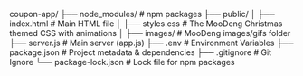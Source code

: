coupon-app/
├── node_modules/           # npm packages
├── public/
│   ├── index.html          # Main HTML file
│   ├── styles.css          # The MooDeng Christmas themed CSS with animations
│   ├── images/             # MooDeng images/gifs folder
├── server.js               # Main server (app.js)
├── .env                    # Environment Variables
├── package.json            # Project metadata & dependencies
├── .gitignore              # Git Ignore 
└── package-lock.json       # Lock file for npm packages


